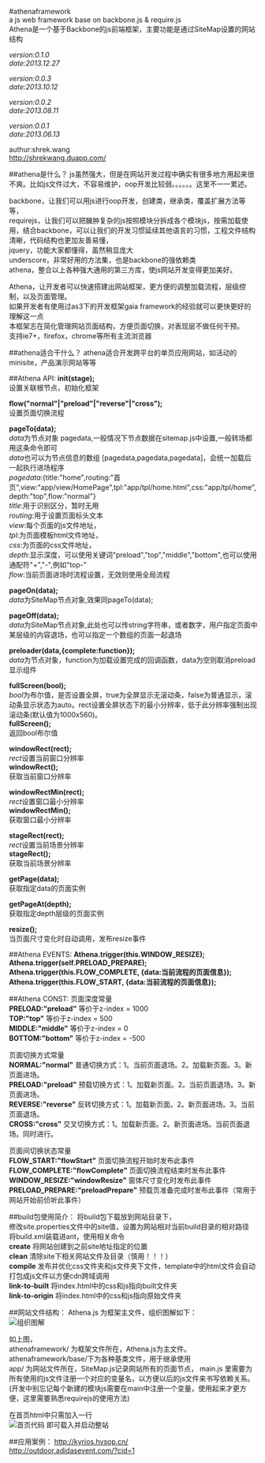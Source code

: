 #athenaframework  
a js web framework base on backbone.js & require.js  
Athena是一个基于Backbone的js前端框架，主要功能是通过SiteMap设置的网站结构

*version:0.1.0*  
*date:2013.12.27*

*version:0.0.3*  
*date:2013.10.12*

*version:0.0.2*  
*date:2013.08.11*

*version:0.0.1*  
*date:2013.06.13*

authur:shrek.wang  
http://shrekwang.duapp.com/

##athena是什么？
js虽然强大，但是在网站开发过程中确实有很多地方用起来很不爽。比如js文件过大，不容易维护，oop开发比较弱。。。。。。这里不一一累述。  

backbone，让我们可以用js进行oop开发，创建类，继承类，覆盖扩展方法等等，  
requirejs，让我们可以把臃肿复杂的js按照模块分拆成各个模块js，按需加载使用，结合backbone，可以让我们的开发习惯延续其他语言的习惯，工程文件结构清晰，代码结构也更加友善易懂，  
jquery，功能大家都懂得，虽然稍显庞大  
underscore，非常好用的方法集，也是backbone的强依赖类  
athena，整合以上各种强大通用的第三方库，使js网站开发变得更加美好。  

Athena，让开发者可以快速搭建出网站框架，更方便的调整加载流程，层级控制，以及页面管理。  
如果开发者有使用过as3下的开发框架gaia framework的经验就可以更快更好的理解这一点  
本框架志在简化管理网站页面结构，方便页面切换，对表现层不做任何干预。  
支持ie7+，firefox，chrome等所有主流浏览器

##athena适合干什么？
athena适合开发跨平台的单页应用网站，如活动的minisite，产品演示网站等等

##Athena API:
**init(stage);**  
设置关联根节点，初始化框架

**flow("normal"|"preload"|"reverse"|"cross");**  
设置页面切换流程

**pageTo(data);**  
*data*为节点对象 pagedata,一般情况下节点数据在sitemap.js中设置,一般转场都用这条命令即可  
*data*也可以为节点信息的数组 [pagedata,pagedata,pagedata]，会统一加载后一起执行进场程序  
*pagedata*:{title:"home",routing:"首页",view:"app/view/HomePage",tpl:"app/tpl/home.html",css:"app/tpl/home",depth:"top",flow:"normal"}  
*title*:用于识别区分，暂时无用  
*routing*:用于设置页面标头文本  
*view*:每个页面的js文件地址，  
*tpl*:为页面模板html文件地址，  
*css*:为页面的css文件地址，  
*depth*:显示深度，可以使用关键词"preload","top","middle","bottom",也可以使用通配符"+","-",例如"top-"  
*flow*:当前页面进场时流程设置，无效则使用全局流程  
	
**pageOn(data);**  
*data*为SiteMap节点对象,效果同pageTo(data);

**pageOff(data);**  
*data*为SiteMap节点对象,此处也可以传string字符串，或者数字，用户指定页面中某层级的内容退场，也可以指定一个数组的页面一起退场

**preloader(data,{complete:function});**  
*data*为节点对象，function为加载设置完成的回调函数，data为空则取消preload显示组件

**fullScreen(bool);**  
*bool*为布尔值，是否设置全屏，true为全屏显示无滚动条，false为普通显示，滚动条显示状态为auto。rect设置全屏状态下的最小分辨率，低于此分辨率强制出现滚动条(默认值为1000x560)。  
**fullScreen();**  
返回bool布尔值

**windowRect(rect);**  
*rect*设置当前窗口分辨率  
**windowRect();**  
获取当前窗口分辨率

**windowRectMin(rect);**  
*rect*设置窗口最小分辨率  
**windowRectMin();**  
获取窗口最小分辨率

**stageRect(rect);**  
*rect*设置当前场景分辨率  
**stageRect();**  
获取当前场景分辨率

**getPage(data);**  
获取指定data的页面实例

**getPageAt(depth);**  
获取指定depth层级的页面实例

**resize();**  
当页面尺寸变化时自动调用，发布resize事件

##Athena EVENTS:
**Athena.trigger(this.WINDOW_RESIZE);**  
**Athena.trigger(self.PRELOAD_PREPARE);**  
**Athena.trigger(this.FLOW_COMPLETE, {data:当前流程的页面信息});**  
**Athena.trigger(this.FLOW_START, {data:当前流程的页面信息});**  

##Athena CONST:
页面深度常量  
**PRELOAD:"preload"**  等价于z-index = 1000  
**TOP:"top"**          等价于z-index = 500  
**MIDDLE:"middle"**    等价于z-index = 0  
**BOTTOM:"bottom"**    等价于z-index = -500  

页面切换方式常量  
**NORMAL:"normal"**    普通切换方式：1。当前页面退场。2。加载新页面。3。新页面进场。  
**PRELOAD:"preload"**  预载切换方式：1。加载新页面。2。当前页面退场。3。新页面进场。  
**REVERSE:"reverse"**  反转切换方式：1。加载新页面。2。新页面进场。3。当前页面退场。  
**CROSS:"cross"**      交叉切换方式：1。加载新页面。2。新页面进场。当前页面退场。同时进行。  

页面间切换状态常量  
**FLOW_START:"flowStart"**           页面切换流程开始时发布此事件  
**FLOW_COMPLETE:"flowComplete"**     页面切换流程结束时发布此事件  
**WINDOW_RESIZE:"windowResize"**     窗体尺寸变化时发布此事件  
**PRELOAD_PREPARE:"preloadPrepare"** 预载页准备完成时发布此事件（常用于网站开始前侦听此事件）

##build包使用简介：
将build包下载放到网站目录下，  
修改site.properties文件中的site值，设置为网站相对当前build目录的相对路径  
将build.xml装载进ant，使用相关命令  
**create**   将网站创建到之前site地址指定的位置  
**clean**    清除site下相关网站文件及目录（慎用！！！）  
**compile**  发布并优化css文件夹和js文件夹下文件，template中的html文件会自动打包成js文件以方便cdn跨域调用  
**link-to-built** 将index.html中的css和js指向built文件夹  
**link-to-origin** 将index.html中的css和js指向原始文件夹  

##网站文件结构：
Athena.js 为框架主文件，组织图解如下：  
![组织图解](readme_img1.gif)  

如上图，  
athenaframework/ 为框架文件所在，Athena.js为主文件。athenaframework/base/下为各种基类文件，用于继承使用  
app/ 为网站文件所在，SiteMap.js记录网站所有的页面节点，
main.js 里需要为所有使用的js文件注册一个对应的变量名，以方便以后的js文件来书写依赖关系。(开发中别忘记每个新建的模块js需要在main中注册一个变量，使用起来才更方便，这里需要熟悉requirejs的使用方法)

在首页html中只需加入一行  
![首页代码](readme_img2.gif)
即可载入并启动整站  

##应用案例：
http://kyrios.hvsop.cn/  
http://outdoor.adidasevent.com/?cid=1  
